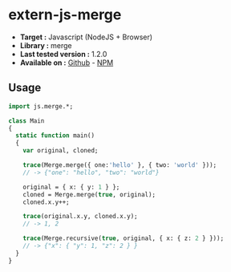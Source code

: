 # extern-js-merge

- **Target :** Javascript (NodeJS + Browser)
- **Library :** merge
- **Last tested version :** 1.2.0
- **Available on :** [Github](https://github.com/yeikos/js.merge) - [NPM](https://www.npmjs.com/package/merge)

## Usage

```haxe
import js.merge.*;

class Main
{
  static function main()
  {
    var original, cloned;

    trace(Merge.merge({ one:'hello' }, { two: 'world' }));
    // -> {"one": "hello", "two": "world"}

    original = { x: { y: 1 } };
    cloned = Merge.merge(true, original);
    cloned.x.y++;

    trace(original.x.y, cloned.x.y);
    // -> 1, 2

    trace(Merge.recursive(true, original, { x: { z: 2 } }));
    // -> {"x": { "y": 1, "z": 2 } }
  }
}
```
